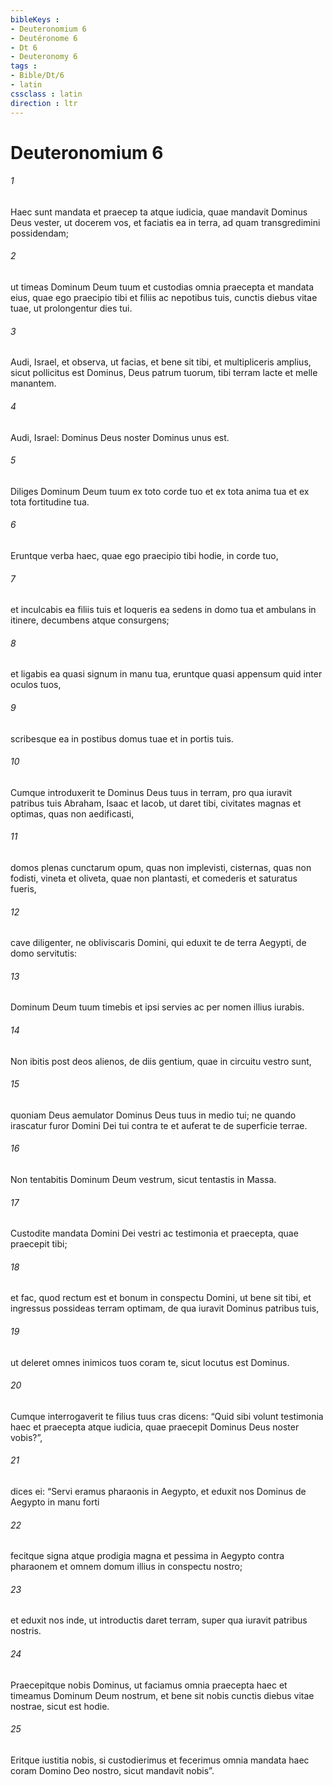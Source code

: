 ```yaml
---
bibleKeys : 
- Deuteronomium 6
- Deutéronome 6
- Dt 6
- Deuteronomy 6
tags : 
- Bible/Dt/6
- latin
cssclass : latin
direction : ltr
---
```


# Deuteronomium 6

###### 1
Haec sunt mandata et praecep ta atque iudicia, quae mandavit Dominus Deus vester, ut docerem vos, et faciatis ea in terra, ad quam transgredimini possidendam; 
###### 2
ut timeas Dominum Deum tuum et custodias omnia praecepta et mandata eius, quae ego praecipio tibi et filiis ac nepotibus tuis, cunctis diebus vitae tuae, ut prolongentur dies tui. 
###### 3
Audi, Israel, et observa, ut facias, et bene sit tibi, et multipliceris amplius, sicut pollicitus est Dominus, Deus patrum tuorum, tibi terram lacte et melle manantem.
###### 4
Audi, Israel: Dominus Deus noster Dominus unus est. 
###### 5
Diliges Dominum Deum tuum ex toto corde tuo et ex tota anima tua et ex tota fortitudine tua. 
###### 6
Eruntque verba haec, quae ego praecipio tibi hodie, in corde tuo, 
###### 7
et inculcabis ea filiis tuis et loqueris ea sedens in domo tua et ambulans in itinere, decumbens atque consurgens; 
###### 8
et ligabis ea quasi signum in manu tua, eruntque quasi appensum quid inter oculos tuos, 
###### 9
scribesque ea in postibus domus tuae et in portis tuis.
###### 10
Cumque introduxerit te Dominus Deus tuus in terram, pro qua iuravit patribus tuis Abraham, Isaac et Iacob, ut daret tibi, civitates magnas et optimas, quas non aedificasti, 
###### 11
domos plenas cunctarum opum, quas non implevisti, cisternas, quas non fodisti, vineta et oliveta, quae non plantasti, et comederis et saturatus fueris, 
###### 12
cave diligenter, ne obliviscaris Domini, qui eduxit te de terra Aegypti, de domo servitutis: 
###### 13
Dominum Deum tuum timebis et ipsi servies ac per nomen illius iurabis.
###### 14
Non ibitis post deos alienos, de diis gentium, quae in circuitu vestro sunt, 
###### 15
quoniam Deus aemulator Dominus Deus tuus in medio tui; ne quando irascatur furor Domini Dei tui contra te et auferat te de superficie terrae. 
###### 16
Non tentabitis Dominum Deum vestrum, sicut tentastis in Massa. 
###### 17
Custodite mandata Domini Dei vestri ac testimonia et praecepta, quae praecepit tibi; 
###### 18
et fac, quod rectum est et bonum in conspectu Domini, ut bene sit tibi, et ingressus possideas terram optimam, de qua iuravit Dominus patribus tuis, 
###### 19
ut deleret omnes inimicos tuos coram te, sicut locutus est Dominus. 
###### 20
Cumque interrogaverit te filius tuus cras dicens: “Quid sibi volunt testimonia haec et praecepta atque iudicia, quae praecepit Dominus Deus noster vobis?”, 
###### 21
dices ei: “Servi eramus pharaonis in Aegypto, et eduxit nos Dominus de Aegypto in manu forti 
###### 22
fecitque signa atque prodigia magna et pessima in Aegypto contra pharaonem et omnem domum illius in conspectu nostro; 
###### 23
et eduxit nos inde, ut introductis daret terram, super qua iuravit patribus nostris. 
###### 24
Praecepitque nobis Dominus, ut faciamus omnia praecepta haec et timeamus Dominum Deum nostrum, et bene sit nobis cunctis diebus vitae nostrae, sicut est hodie. 
###### 25
Eritque iustitia nobis, si custodierimus et fecerimus omnia mandata haec coram Domino Deo nostro, sicut mandavit nobis”.
